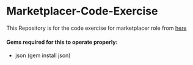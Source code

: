 # Marketplacer-Code-Exercise
This Repository is for the code exercise for marketplacer role from [here](https://gist.github.com/blazeblazeblaze/cd461aedf6c40256f765981a249c41ab)

#### Gems required for this to operate properly:
- json (gem install json)

